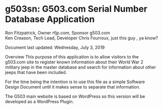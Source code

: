 # g503sn: G503.com Serial Number Database Application

Ron Fitzpatrick, Owner rfjp.com, Sponsor g503.com<br/>
Ken Creason, Tech Lead, Developer
Chris Fourroux, just this guy , ya know?

Document last updated: Wednesday, July 3, 2019

Overview
This purpose of this application is to allow visitors to the g503.com site to register known information about their World War 2 military jeep in the master database and search for information about other jeeps that have been included.

For the time being the intention is to use this file as a simple Software Design Document until it makes sense to separate that information.

The G503 main website is based on WordPress so this version will be developed as a WordPress Plugin.
